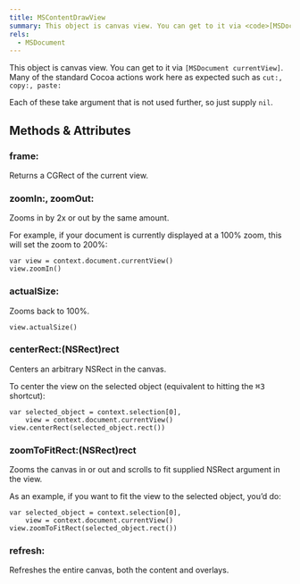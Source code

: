 ```yaml
---
title: MSContentDrawView
summary: This object is canvas view. You can get to it via <code>[MSDocument currentView]</code>.
rels:
  - MSDocument
---
```


This object is canvas view. You can get to it via `[MSDocument currentView]`.
Many of the standard Cocoa actions work here as expected such as `cut:, copy:, paste:`

Each of these take argument that is not used further, so just supply `nil`.

## Methods & Attributes

### frame:

Returns a CGRect of the current view.

### zoomIn:, zoomOut:

Zooms in by 2x or out by the same amount.

For example, if your document is currently displayed at a 100% zoom, this will set the zoom to 200%:

```
var view = context.document.currentView()
view.zoomIn()
```

### actualSize:

Zooms back to 100%.

```
view.actualSize()
```

### centerRect:(NSRect)rect

Centers an arbitrary NSRect in the canvas.

To center the view on the selected object (equivalent to hitting the <kbd>⌘3</kbd> shortcut):

```
var selected_object = context.selection[0],
    view = context.document.currentView()
view.centerRect(selected_object.rect())
```

### zoomToFitRect:(NSRect)rect

Zooms the canvas in or out and scrolls to fit supplied NSRect argument in the view.

As an example, if you want to fit the view to the selected object, you’d do:

```
var selected_object = context.selection[0],
    view = context.document.currentView()
view.zoomToFitRect(selected_object.rect())
```

### refresh:

Refreshes the entire canvas, both the content and overlays.
